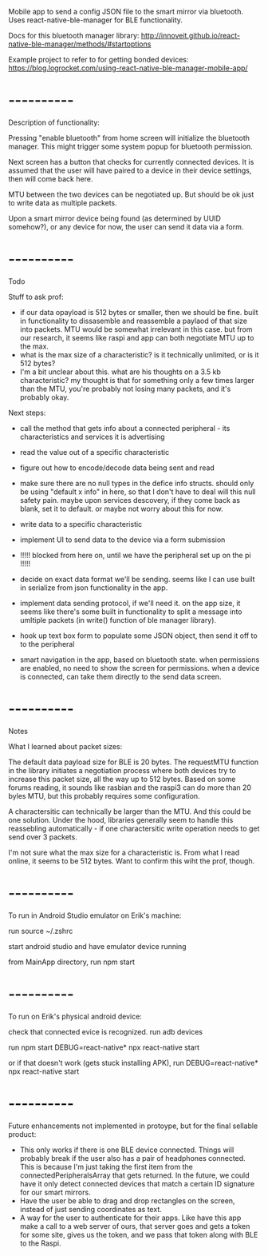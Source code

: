 Mobile app to send a config JSON file to the smart mirror via bluetooth.
Uses react-native-ble-manager for BLE functionality.

Docs for this bluetooth manager library:
http://innoveit.github.io/react-native-ble-manager/methods/#startoptions

Example project to refer to for getting bonded devices:
https://blog.logrocket.com/using-react-native-ble-manager-mobile-app/

# ----------

Description of functionality:

Pressing "enable bluetooth" from home screen will initialize the bluetooth manager. This might trigger some system popup for bluetooth permission.

Next screen has a button that checks for currently connected devices. It is assumed that the user will have paired to a device in their device settings, then will come back here.

MTU between the two devices can be negotiated up. But should be ok just to write data as multiple packets.

Upon a smart mirror device being found (as determined by UUID somehow?), or any device for now, the user can send it data via a form.

# ----------

Todo

Stuff to ask prof:
- if our data opayload is 512 bytes or smaller, then we should be fine. built in functionality to dissasemble and reassemble a paylaod of that size into packets. MTU would be somewhat irrelevant in this case. but from our research, it seems like raspi and app can both negotiate MTU up to the max.
- what is the max size of a characteristic? is it technically unlimited, or is it 512 bytes?
- I'm a bit unclear about this. what are his thoughts on a 3.5 kb characteristic? my thought is that for something only a few times larger than the MTU, you're probably not losing many packets, and it's probably okay.

Next steps:

- call the method that gets info about a connected peripheral - its characteristics and services it is advertising
- read the value out of a specific characteristic
- figure out how to encode/decode data being sent and read
- make sure there are no null types in the defice info structs. should only be using "default x info" in here, so that I don't have to deal will this null safety pain. maybe upon services descovery, if they come back as blank, set it to default. or maybe not worry about this for now.
- write data to a specific characteristic
- implement UI to send data to the device via a form submission

- !!!!! blocked from here on, until we have the peripheral set up on the pi !!!!!

- decide on exact data format we'll be sending. seems like I can use built in serialize from json functionality in the app.
- implement data sending protocol, if we'll need it. on the app size, it seems like there's some built in functionality to split a message into umltiple packets (in write() function of ble manager library).
- hook up text box form to populate some JSON object, then send it off to to the peripheral
- smart navigation in the app, based on bluetooth state. when permissions are enabled, no need to show the screen for permissions. when a device is connected, can take them directly to the send data screen.

# ----------

Notes

What I learned about packet sizes:

The default data payload size for BLE is 20 bytes. The requestMTU function in the library initiates a negotiation process where both devices try to increase this packet size, all the way up to 512 bytes. Based on some forums reading, it sounds like rasbian and the raspi3 can do more than 20 byles MTU, but this probably requires some configuration.

A charactersitic can technically be larger than the MTU. And this could be one solution. Under the hood, libraries generally seem to handle this reassebling automatically - if one charactersitic write operation needs to get send over 3 packets.

I'm not sure what the max size for a characteristic is. From what I read online, it seems to be 512 bytes. Want to confirm this wiht the prof, though.


# ----------

To run in Android Studio emulator on Erik's machine:

run
   source ~/.zshrc

start android studio and have emulator device running

from MainApp directory, run
   npm start

# ----------

To run on Erik's physical android device:

check that connected evice is recognized. run
   adb devices

run
   npm start
   DEBUG=react-native* npx react-native start

or if that doesn't work (gets stuck installing APK), run
   DEBUG=react-native* npx react-native start

# ----------

Future enhancements not implemented in protoype, but for the final sellable product:
- This only works if there is one BLE device connected. Things will probably break if the user also has a pair of headphones connected. This is because I'm just taking the first item from the connectedPeripheralsArray that gets returned. In the future, we could have it only detect connected devices that match a certain ID signature for our smart mirrors.
- Have the user be able to drag and drop rectangles on the screen, instead of just sending coordinates as text.
- A way for the user to authenticate for their apps. Like have this app make a call to a web server of ours, that server goes and gets a token for some site, gives us the token, and we pass that token along with BLE to the Raspi.